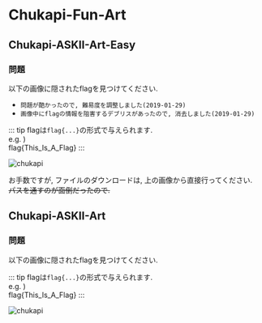 # Chukapi-Fun-Art
## Chukapi-ASKII-Art-Easy
### 問題
以下の画像に隠されたflagを見つけてください.  

 - `問題が酷かったので, 難易度を調整しました(2019-01-29)`
 - `画像中にflagの情報を阻害するデブリスがあったので, 消去しました(2019-01-29)`

::: tip
flagは`flag{...}`の形式で与えられます.  
e.g. )  
flag{This_Is_A_Flag}
:::

![chukapi](./chukapi_easy.png)

お手数ですが, ファイルのダウンロードは, 上の画像から直接行ってください.  
<s>パスを通すのが面倒だったので.</s>

## Chukapi-ASKII-Art
### 問題
以下の画像に隠されたflagを見つけてください.

::: tip
flagは`flag{...}`の形式で与えられます.  
e.g. )  
flag{This_Is_A_Flag}
:::

![chukapi](./chukapi.png)
